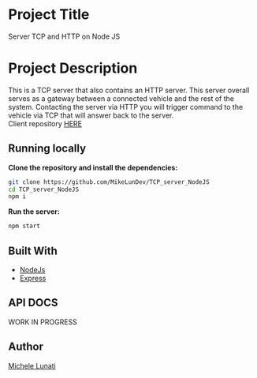 # Project Title

Server TCP and HTTP on Node JS

# Project Description

This is a TCP server that also contains an HTTP server. This server overall serves as a gateway between a connected vehicle and the rest of the system. Contacting the server via HTTP you will trigger command to the vehicle via TCP that will answer back to the server.
<br>
Client repository [HERE](https://github.com/MikeLunDev/TCP_client_NodeJS)<br>

## Running locally

**Clone the repository and install the dependencies:**

```sh
git clone https://github.com/MikeLunDev/TCP_server_NodeJS
cd TCP_server_NodeJS
npm i
```

**Run the server:**

```sh
npm start
```

## Built With

- [NodeJs](https://nodejs.org/it/)
- [Express](https://www.npmjs.com/package/express)

## API DOCS

WORK IN PROGRESS

## Author

[Michele Lunati](https://github.com/MikeLunDev)
